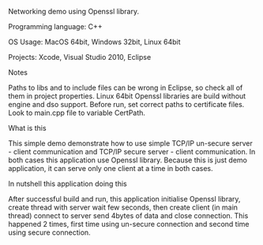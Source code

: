 Networking demo using Openssl library.


Programming language: C++

OS Usage: MacOS 64bit, Windows 32bit, Linux 64bit

Projects: Xcode, Visual Studio 2010, Eclipse



Notes

Paths to libs and to include files can be wrong in Eclipse, so check all of them in project properties. 
Linux 64bit Openssl libraries are build without engine and dso support.
Before run, set correct paths to certificate files. Look to main.cpp file to variable CertPath.  



What is this

This simple demo demonstrate how to use simple TCP/IP un-secure server - client communication and TCP/IP secure server - client communication. In both cases this application use Openssl library.
Because this is just demo application, it can serve only one client at a time in both cases.



In nutshell this application doing this

After successful build and run, this application initialise Openssl library, create thread with server wait few seconds, then create client (in main thread) connect to server send 4bytes of data and close connection. This happened 2 times, first time using un-secure connection and second time using secure connection.
